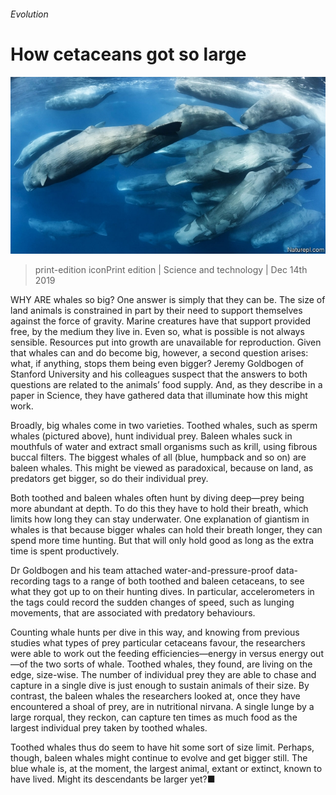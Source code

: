 ###### Evolution

# How cetaceans got so large 

![image](images/20191214_STP004_0.jpg) 

> print-edition iconPrint edition | Science and technology | Dec 14th 2019 

WHY ARE whales so big? One answer is simply that they can be. The size of land animals is constrained in part by their need to support themselves against the force of gravity. Marine creatures have that support provided free, by the medium they live in. Even so, what is possible is not always sensible. Resources put into growth are unavailable for reproduction. Given that whales can and do become big, however, a second question arises: what, if anything, stops them being even bigger? Jeremy Goldbogen of Stanford University and his colleagues suspect that the answers to both questions are related to the animals’ food supply. And, as they describe in a paper in Science, they have gathered data that illuminate how this might work. 

Broadly, big whales come in two varieties. Toothed whales, such as sperm whales (pictured above), hunt individual prey. Baleen whales suck in mouthfuls of water and extract small organisms such as krill, using fibrous buccal filters. The biggest whales of all (blue, humpback and so on) are baleen whales. This might be viewed as paradoxical, because on land, as predators get bigger, so do their individual prey. 

Both toothed and baleen whales often hunt by diving deep—prey being more abundant at depth. To do this they have to hold their breath, which limits how long they can stay underwater. One explanation of giantism in whales is that because bigger whales can hold their breath longer, they can spend more time hunting. But that will only hold good as long as the extra time is spent productively. 

Dr Goldbogen and his team attached water-and-pressure-proof data-recording tags to a range of both toothed and baleen cetaceans, to see what they got up to on their hunting dives. In particular, accelerometers in the tags could record the sudden changes of speed, such as lunging movements, that are associated with predatory behaviours. 

Counting whale hunts per dive in this way, and knowing from previous studies what types of prey particular cetaceans favour, the researchers were able to work out the feeding efficiencies—energy in versus energy out—of the two sorts of whale. Toothed whales, they found, are living on the edge, size-wise. The number of individual prey they are able to chase and capture in a single dive is just enough to sustain animals of their size. By contrast, the baleen whales the researchers looked at, once they have encountered a shoal of prey, are in nutritional nirvana. A single lunge by a large rorqual, they reckon, can capture ten times as much food as the largest individual prey taken by toothed whales. 

Toothed whales thus do seem to have hit some sort of size limit. Perhaps, though, baleen whales might continue to evolve and get bigger still. The blue whale is, at the moment, the largest animal, extant or extinct, known to have lived. Might its descendants be larger yet?■ 

